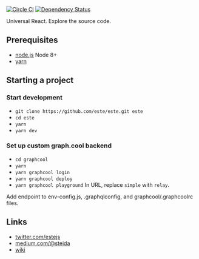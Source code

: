 [![Circle CI](https://img.shields.io/circleci/project/este/este/master.svg)](https://circleci.com/gh/este/este)
[![Dependency Status](https://david-dm.org/este/este.svg)](https://david-dm.org/este/este)

Universal React. Explore the source code.

## Prerequisites

* [node.js](http://nodejs.org/) Node 8+
* [yarn](https://yarnpkg.com/)

## Starting a project

### Start development

* `git clone https://github.com/este/este.git este`
* `cd este`
* `yarn`
* `yarn dev`

### Set up custom graph.cool backend

* `cd graphcool`
* `yarn`
* `yarn graphcool login`
* `yarn graphcool deploy`
* `yarn graphcool playground` In URL, replace `simple` with `relay`.

Add endpoint to env-config.js, .graphqlconfig, and graphcool/.graphcoolrc files.

## Links

* [twitter.com/estejs](https://twitter.com/estejs)
* [medium.com/@steida](https://medium.com/@steida/)
* [wiki](https://github.com/este/este/wiki)
